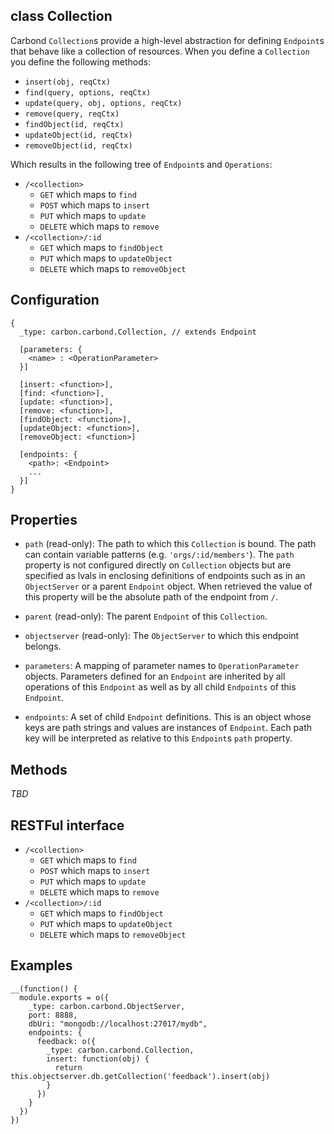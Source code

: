 class Collection
----------

Carbond ```Collection```s provide a high-level abstraction for defining ```Endpoint```s that behave like a collection of 
resources. When you define a ```Collection``` you define the following methods:
* ```insert(obj, reqCtx)```
* ```find(query, options, reqCtx)```
* ```update(query, obj, options, reqCtx)```
* ```remove(query, reqCtx)```
* ```findObject(id, reqCtx)```
* ```updateObject(id, reqCtx)```
* ```removeObject(id, reqCtx)```

Which results in the following tree of ```Endpoint```s and ```Operations```:
* ```/<collection>```
  * ```GET``` which maps to ```find```
  * ```POST``` which maps to ```insert```
  * ```PUT``` which maps to ```update```
  * ```DELETE``` which maps to ```remove```
* ```/<collection>/:id```
  *  ```GET``` which maps to ```findObject```
  *  ```PUT``` which maps to ```updateObject```
  *  ```DELETE``` which maps to ```removeObject```

Configuration
----------

```
{
  _type: carbon.carbond.Collection, // extends Endpoint
  
  [parameters: {
    <name> : <OperationParameter>
  }]  
  
  [insert: <function>],
  [find: <function>],
  [update: <function>],
  [remove: <function>],
  [findObject: <function>],
  [updateObject: <function>],
  [removeObject: <function>]
  
  [endpoints: { 
    <path>: <Endpoint>
    ...
  }]
}
```

Properties
----------

* ```path``` (read-only): The path to which this ```Collection``` is bound. The path can contain variable patterns (e.g. ```'orgs/:id/members'```). The ```path``` property is not configured directly on ```Collection``` objects but are specified as lvals in enclosing definitions of endpoints such as in an ```ObjectServer``` or a parent ```Endpoint``` object. When retrieved the value of this property will be the absolute path of the endpoint from ```/```. 

* ```parent``` (read-only): The parent ```Endpoint``` of this ```Collection```.

* ```objectserver``` (read-only): The ```ObjectServer``` to which this endpoint belongs.

* ```parameters```: A mapping of parameter names to ```OperationParameter``` objects. Parameters defined for an ```Endpoint``` are inherited by all operations of this ```Endpoint``` as well as by all child ```Endpoints``` of this ```Endpoint```.

* ```endpoints```: A set of child ```Endpoint``` definitions. This is an object whose keys are path strings and values are instances of ```Endpoint```. Each path key will be interpreted as relative to this ```Endpoint```s ```path``` property. 

Methods
----------
_TBD_

RESTFul interface
----------

* ```/<collection>```
  * ```GET``` which maps to ```find```
  * ```POST``` which maps to ```insert```
  * ```PUT``` which maps to ```update```
  * ```DELETE``` which maps to ```remove```
* ```/<collection>/:id```
  *  ```GET``` which maps to ```findObject```
  *  ```PUT``` which maps to ```updateObject```
  *  ```DELETE``` which maps to ```removeObject```


Examples
----------

```node
__(function() {
  module.exports = o({
    _type: carbon.carbond.ObjectServer,
    port: 8888,
    dbUri: "mongodb://localhost:27017/mydb",
    endpoints: {
      feedback: o({
        _type: carbon.carbond.Collection,
        insert: function(obj) {
          return this.objectserver.db.getCollection('feedback').insert(obj)
        }
      })
    }
  })
})
```


